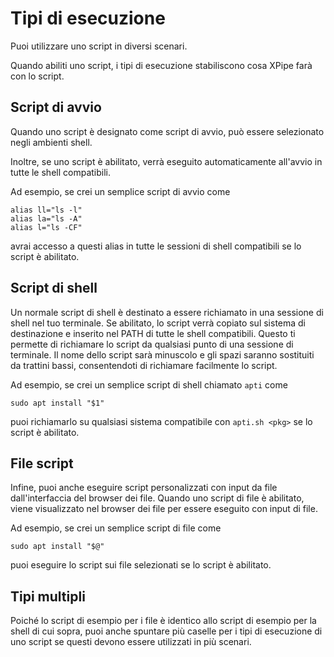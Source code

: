 # Tipi di esecuzione

Puoi utilizzare uno script in diversi scenari.

Quando abiliti uno script, i tipi di esecuzione stabiliscono cosa XPipe farà con lo script.

## Script di avvio

Quando uno script è designato come script di avvio, può essere selezionato negli ambienti shell.

Inoltre, se uno script è abilitato, verrà eseguito automaticamente all'avvio in tutte le shell compatibili.

Ad esempio, se crei un semplice script di avvio come
```
alias ll="ls -l"
alias la="ls -A"
alias l="ls -CF"
```
avrai accesso a questi alias in tutte le sessioni di shell compatibili se lo script è abilitato.

## Script di shell

Un normale script di shell è destinato a essere richiamato in una sessione di shell nel tuo terminale.
Se abilitato, lo script verrà copiato sul sistema di destinazione e inserito nel PATH di tutte le shell compatibili.
Questo ti permette di richiamare lo script da qualsiasi punto di una sessione di terminale.
Il nome dello script sarà minuscolo e gli spazi saranno sostituiti da trattini bassi, consentendoti di richiamare facilmente lo script.

Ad esempio, se crei un semplice script di shell chiamato `apti` come
```
sudo apt install "$1"
```
puoi richiamarlo su qualsiasi sistema compatibile con `apti.sh <pkg>` se lo script è abilitato.

## File script

Infine, puoi anche eseguire script personalizzati con input da file dall'interfaccia del browser dei file.
Quando uno script di file è abilitato, viene visualizzato nel browser dei file per essere eseguito con input di file.

Ad esempio, se crei un semplice script di file come
```
sudo apt install "$@"
```
puoi eseguire lo script sui file selezionati se lo script è abilitato.

## Tipi multipli

Poiché lo script di esempio per i file è identico allo script di esempio per la shell di cui sopra,
puoi anche spuntare più caselle per i tipi di esecuzione di uno script se questi devono essere utilizzati in più scenari.


